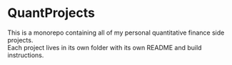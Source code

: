 # QuantProjects

This is a monorepo containing all of my personal quantitative finance side projects.  
Each project lives in its own folder with its own README and build instructions.
